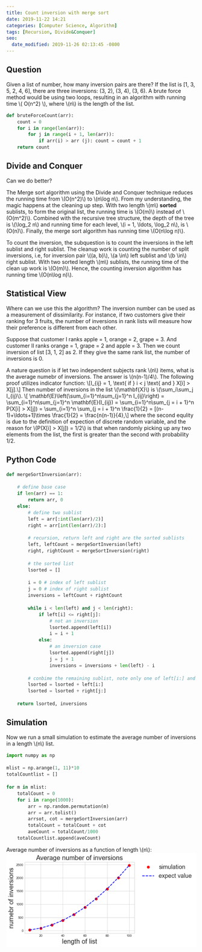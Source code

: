 ```yaml
---
title: Count inversion with merge sort
date: 2019-11-22 14:21
categories: [Computer Science, Algorithm]
tags: [Recursion, Divide&Conquer]
seo:
  date_modified: 2019-11-26 02:13:45 -0800
---
```


## Question

Given a list of number, how many inversion pairs are there? If the list is [1, 3, 5, 2, 4, 6], there are three inversions: (3, 2), (3, 4), (3, 6). A brute force method would be using two loops, resulting in an algorithm with running time \\( O(n^2) \\), where \\(n\\) is the length of the list.


```python
def bruteForceCount(arr):
    count = 0
    for i in range(len(arr)):
        for j in range(i + 1, len(arr)):
            if arr(i) > arr (j): count = count + 1
    return count 
```
## Divide and Conquer
Can we do better?

The Merge sort algorithm using the Divide and Conquer technique reduces the running time from \\(O(n^2)\\) to \\(n\log n\\). From my understanding, the magic happens at the cleaning up step. With two length \\(m\\) **sorted** sublists, to form the original list, the running time is \\(O(m)\\) instead of \\(O(m^2)\\). Combined with the recursive tree structure, the depth of the tree is \\(\log_2 n\\) and running time for each level, \\(i = 1, \ldots, \log_2 n\\),   is \\(O(n)\\). Finally, the merge sort algorithm has running time \\(O(n\log n)\\).

To count the inversion, the subquestion is to count the inversions in the left sublist and right sublist. The cleanup work is counting the number of split inversions, i.e, for inversion pair \\((a, b)\\), \\(a \in\\) left sublist and \\(b \in\\) right sublist. With two sorted length \\(m\\) sublists, the running time of the clean up work is \\(O(m)\\). Hence, the counting inversion algorithm has running time \\(O(n\log n)\\).

## Statistical View

Where can we use this the algorithm? The inversion number can be used as a measurement of dissimilarity. For instance, if two customers give their ranking for 3 fruits, the number of inversions in rank lists will measure how their preference is different from each other. 

Suppose that customer I ranks apple = 1, orange = 2, grape = 3. And customer II ranks orange = 1, grape = 2 and apple = 3. Then we count inversion of list [3, 1, 2] as 2. If they give the same rank list, the number of inversions is 0.

A nature question is if let two independent subjects rank \\(n\\) items, what is the average numebr of inversions. The answer is \\(n(n-1)/4\\). The following proof utilizes indicator function:
    \\[I_{ij} = 1, \text{ if }  i < j \text{ and } X[i] > X[j].\\]
    Then number of inversions in the list \\(\mathbf{X}\\) is \\(\sum_i\sum_j I_{ij}\\).
\\[ \mathbf{E}\left(\sum_{i=1}^n\sum_{j=1}^n I_{ij}\right) = \sum_{i=1}^n\sum_{j=1}^n \mathbf{E}(I_{ij}) 
= \sum_{i=1}^n\sum_{j = i + 1}^n P(X[i] > X[j]) 
= \sum_{i=1}^n \sum_{j = i + 1}^n \frac{1}{2} 
= [(n-1)+\ldots+1]\times \frac{1}{2} = \frac{n(n-1)}{4},\\]
where the second equlity is due to the definition of expection of discrete random variable, and the reason for \\(P(X[i] > X[j]) = 1/2\\) is that when randomly picking up any two elements from the list, the first is greater than the second with probability 1/2. 

## Python Code
```python
def mergeSortInversion(arr):
    
    # define base case
    if len(arr) == 1:
        return arr, 0
    else:
        # define two sublist
        left = arr[:int(len(arr)/2)]
        right = arr[int(len(arr)/2):]
        
        # recursion, return left and right are the sorted sublists
        left, leftCount = mergeSortInversion(left)
        right, rightCount = mergeSortInversion(right)
        
        # the sorted list
        lsorted = []
        
        i = 0 # index of left sublist
        j = 0 # index of right sublist
        inversions = leftCount + rightCount
        
        while i < len(left) and j < len(right):
            if left[i] <= right[j]:
                # not an inversion
                lsorted.append(left[i])
                i = i + 1
            else:
                # an inversion case
                lsorted.append(right[j])
                j = j + 1
                inversions = inversions + len(left) - i
         
        # conbime the remaining sublist, note only one of left[i:] and right[j:] is not null
        lsorted = lsorted + left[i:]
        lsorted = lsorted + right[j:]

    return lsorted, inversions 
```

## Simulation
Now we run a small simulation to estimate the average number of inversions in a length \\(n\\) list. 
```python
import numpy as np

mlist = np.arange(1, 11)*10
totalCountlist = []

for m in mlist:
    totalCount = 0
    for i in range(1000):
        arr = np.random.permutation(m)
        arr = arr.tolist()
        arrsot, cot = mergeSortInversion(arr)
        totalCount = totalCount + cot
        aveCount = totalCount/1000
    totalCountlist.append(aveCount)
```
Average number of inversions as a function of length \\(n\\):
    ![inversion_11222019](/assets/img/sample/inversion_11222019.png)